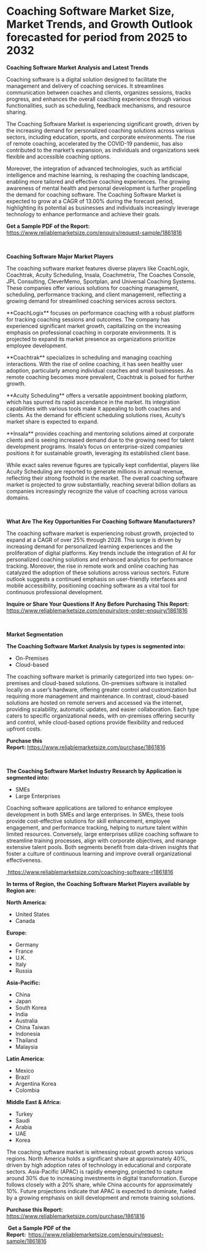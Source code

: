 <p><h1>Coaching Software Market Size, Market Trends, and Growth Outlook forecasted for period from 2025 to 2032</h1></p><p><strong>Coaching Software Market Analysis and Latest Trends</strong></p>
<p><p>Coaching software is a digital solution designed to facilitate the management and delivery of coaching services. It streamlines communication between coaches and clients, organizes sessions, tracks progress, and enhances the overall coaching experience through various functionalities, such as scheduling, feedback mechanisms, and resource sharing. </p><p>The Coaching Software Market is experiencing significant growth, driven by the increasing demand for personalized coaching solutions across various sectors, including education, sports, and corporate environments. The rise of remote coaching, accelerated by the COVID-19 pandemic, has also contributed to the market’s expansion, as individuals and organizations seek flexible and accessible coaching options. </p><p>Moreover, the integration of advanced technologies, such as artificial intelligence and machine learning, is reshaping the coaching landscape, enabling more tailored and effective coaching experiences. The growing awareness of mental health and personal development is further propelling the demand for coaching software. The Coaching Software Market is expected to grow at a CAGR of 13.00% during the forecast period, highlighting its potential as businesses and individuals increasingly leverage technology to enhance performance and achieve their goals.</p></p>
<p><strong>Get a Sample PDF of the Report:&nbsp;</strong> <a href="https://www.reliablemarketsize.com/enquiry/request-sample/1861816?utm_campaign=3033&utm_medium=2&utm_source=Github&utm_content=ia&utm_term=19042025&utm_id=coaching-software">https://www.reliablemarketsize.com/enquiry/request-sample/1861816</a></p>
<p>&nbsp;</p>
<p><strong>Coaching Software Major Market Players</strong></p>
<p><p>The coaching software market features diverse players like CoachLogix, Coachtrak, Acuity Scheduling, Insala, Coachmetrix, The Coaches Console, JPL Consulting, CleverMemo, Sportplan, and Universal Coaching Systems. These companies offer various solutions for coaching management, scheduling, performance tracking, and client management, reflecting a growing demand for streamlined coaching services across sectors.</p><p>**CoachLogix** focuses on performance coaching with a robust platform for tracking coaching sessions and outcomes. The company has experienced significant market growth, capitalizing on the increasing emphasis on professional coaching in corporate environments. It is projected to expand its market presence as organizations prioritize employee development.</p><p>**Coachtrak** specializes in scheduling and managing coaching interactions. With the rise of online coaching, it has seen healthy user adoption, particularly among individual coaches and small businesses. As remote coaching becomes more prevalent, Coachtrak is poised for further growth.</p><p>**Acuity Scheduling** offers a versatile appointment booking platform, which has spurred its rapid ascendance in the market. Its integration capabilities with various tools make it appealing to both coaches and clients. As the demand for efficient scheduling solutions rises, Acuity’s market share is expected to expand.</p><p>**Insala** provides coaching and mentoring solutions aimed at corporate clients and is seeing increased demand due to the growing need for talent development programs. Insala’s focus on enterprise-sized companies positions it for sustainable growth, leveraging its established client base.</p><p>While exact sales revenue figures are typically kept confidential, players like Acuity Scheduling are reported to generate millions in annual revenue, reflecting their strong foothold in the market. The overall coaching software market is projected to grow substantially, reaching several billion dollars as companies increasingly recognize the value of coaching across various domains.</p></p>
<p>&nbsp;</p>
<p><strong>What Are The Key Opportunities For Coaching Software Manufacturers?</strong></p>
<p><p>The coaching software market is experiencing robust growth, projected to expand at a CAGR of over 25% through 2028. This surge is driven by increasing demand for personalized learning experiences and the proliferation of digital platforms. Key trends include the integration of AI for personalized coaching solutions and enhanced analytics for performance tracking. Moreover, the rise in remote work and online coaching has catalyzed the adoption of these solutions across various sectors. Future outlook suggests a continued emphasis on user-friendly interfaces and mobile accessibility, positioning coaching software as a vital tool for continuous professional development.</p></p>
<p><strong>Inquire or Share Your Questions If Any Before Purchasing This Report:</strong> <a href="https://www.reliablemarketsize.com/enquiry/pre-order-enquiry/1861816?utm_campaign=3033&utm_medium=2&utm_source=Github&utm_content=ia&utm_term=19042025&utm_id=coaching-software">https://www.reliablemarketsize.com/enquiry/pre-order-enquiry/1861816</a></p>
<p>&nbsp;</p>
<p><strong>Market Segmentation</strong></p>
<p><strong>The Coaching Software Market Analysis by types is segmented into:</strong></p>
<p><ul><li>On-Premises</li><li>Cloud-based</li></ul></p>
<p><p>The coaching software market is primarily categorized into two types: on-premises and cloud-based solutions. On-premises software is installed locally on a user’s hardware, offering greater control and customization but requiring more management and maintenance. In contrast, cloud-based solutions are hosted on remote servers and accessed via the internet, providing scalability, automatic updates, and easier collaboration. Each type caters to specific organizational needs, with on-premises offering security and control, while cloud-based options provide flexibility and reduced upfront costs.</p></p>
<p><strong>Purchase this Report:&nbsp;</strong><a href="https://www.reliablemarketsize.com/purchase/1861816?utm_campaign=3033&utm_medium=2&utm_source=Github&utm_content=ia&utm_term=19042025&utm_id=coaching-software">https://www.reliablemarketsize.com/purchase/1861816</a></p>
<p>&nbsp;</p>
<p><strong>The Coaching Software Market Industry Research by Application is segmented into:</strong></p>
<p><ul><li>SMEs</li><li>Large Enterprises</li></ul></p>
<p><p>Coaching software applications are tailored to enhance employee development in both SMEs and large enterprises. In SMEs, these tools provide cost-effective solutions for skill enhancement, employee engagement, and performance tracking, helping to nurture talent within limited resources. Conversely, large enterprises utilize coaching software to streamline training processes, align with corporate objectives, and manage extensive talent pools. Both segments benefit from data-driven insights that foster a culture of continuous learning and improve overall organizational effectiveness.</p></p>
<p><a href="https://www.reliablemarketsize.com/coaching-software-r1861816?utm_campaign=3033&utm_medium=2&utm_source=Github&utm_content=ia&utm_term=19042025&utm_id=coaching-software">&nbsp;https://www.reliablemarketsize.com/coaching-software-r1861816</a></p>
<p><strong>In terms of Region, the Coaching Software Market Players available by Region are:</strong></p>
<p>
    <p> <strong> North America: </strong>
        <ul>
            <li>United States</li>
            <li>Canada</li>
        </ul>
        </p> 
    <p> <strong> Europe: </strong>
        <ul>
            <li>Germany</li>
            <li>France</li>
            <li>U.K.</li>
            <li>Italy</li>
            <li>Russia</li>
        </ul>
        </p> 
    <p> <strong> Asia-Pacific: </strong>
        <ul>
            <li>China</li>
            <li>Japan</li>
            <li>South Korea</li>
            <li>India</li>
            <li>Australia</li>
            <li>China Taiwan</li>
            <li>Indonesia</li>
            <li>Thailand</li>
            <li>Malaysia</li>
        </ul>
        </p> 
    <p> <strong> Latin America: </strong>
        <ul>
            <li>Mexico</li>
            <li>Brazil</li>
            <li>Argentina Korea</li>
            <li>Colombia</li>
        </ul>
        </p> 
    <p> <strong> Middle East & Africa: </strong>
        <ul>
            <li>Turkey</li>
            <li>Saudi</li>
            <li>Arabia</li>
            <li>UAE</li>
            <li>Korea</li>
        </ul>
    </p>
    </p>
<p><p>The coaching software market is witnessing robust growth across various regions. North America holds a significant share at approximately 40%, driven by high adoption rates of technology in educational and corporate sectors. Asia-Pacific (APAC) is rapidly emerging, projected to capture around 30% due to increasing investments in digital transformation. Europe follows closely with a 20% share, while China accounts for approximately 10%. Future projections indicate that APAC is expected to dominate, fueled by a growing emphasis on skill development and remote training solutions.</p></p>
<p><strong>Purchase this Report: </strong><a href="https://www.reliablemarketsize.com/purchase/1861816?utm_campaign=3033&utm_medium=2&utm_source=Github&utm_content=ia&utm_term=19042025&utm_id=coaching-software">https://www.reliablemarketsize.com/purchase/1861816</a></p>
<p>&nbsp;<strong>Get a Sample PDF of the Report:&nbsp;&nbsp;</strong><a href="https://www.reliablemarketsize.com/enquiry/request-sample/1861816?utm_campaign=3033&utm_medium=2&utm_source=Github&utm_content=ia&utm_term=19042025&utm_id=coaching-software">https://www.reliablemarketsize.com/enquiry/request-sample/1861816</a></p>
<p><strong></strong></p>
<p><p></p><p></p><p></p></p>
